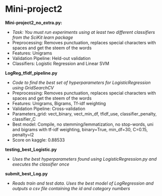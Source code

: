 # Mini-project2

**Mini-project2_no_extra.py:**
* *Task: You must run experiments using at least two different classifiers from the SciKit learn package*
* Preprocessing: Removes punctuation, replaces special characters with spaces and get the steem of the words
* Features: Unigrams
* Validation Pipeline: Held-out validation
* Classifiers: Logistic Regression and Linear SVM

**LogReg_tfidf_pipeline.py**
* *Code to find the best set of hyperparameters for LogisticRegression using GridSearchCV*
* Preprocessing: Removes punctuation, replaces special characters with spaces and get the steem of the words
* Features: Unigrams, Bigrams, Tf-idf weighting
* Validation Pipeline: Cross-validation
* Parameters_grid: vect_binary, vect_min_df, tfidf_use, classifier_penalty, classifier_C
* Best model: Compile, no stemming/lemmatization, no stop-words, uni and bigrams with tf-idf weighting, binary=True, min_df=30, C=0.15, penalty=l2
* Score on kaggle: 0.88533

**testing_best_Logistic.py**
* *Uses the best hyperparameters found using LogisticRegression.py and executes the classifier once*

**submit_best_Log.py**
* *Reads train and test data. Uses the best model of LogRegression and outputs a csv file containing the id and category numbers*
